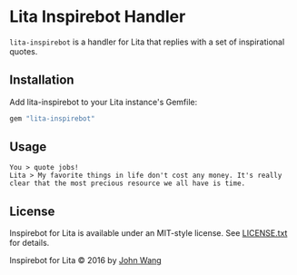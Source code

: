 Lita Inspirebot Handler
=======================

`lita-inspirebot` is a handler for Lita that replies with a set of inspirational quotes.

## Installation

Add lita-inspirebot to your Lita instance's Gemfile:

``` ruby
gem "lita-inspirebot"
```

## Usage

```
You > quote jobs!
Lita > My favorite things in life don't cost any money. It's really clear that the most precious resource we all have is time.
```

## License

Inspirebot for Lita is available under an MIT-style license. See [LICENSE.txt](LICENSE.txt) for details.

Inspirebot for Lita &copy; 2016 by [John Wang](https://github.com/grokify)
